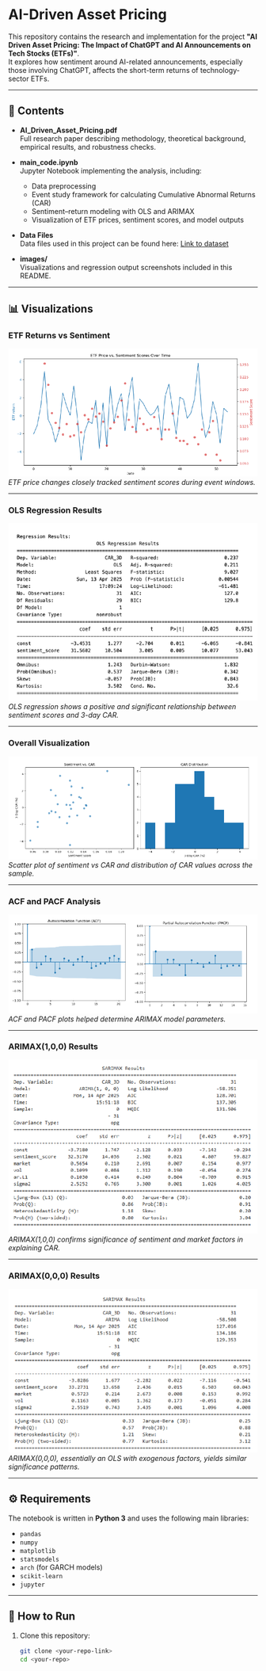 # AI-Driven Asset Pricing

This repository contains the research and implementation for the project **"AI Driven Asset Pricing: The Impact of ChatGPT and AI Announcements on Tech Stocks (ETFs)"**.  
It explores how sentiment around AI-related announcements, especially those involving ChatGPT, affects the short-term returns of technology-sector ETFs.

---

## 📂 Contents

- **AI_Driven_Asset_Pricing.pdf**  
  Full research paper describing methodology, theoretical background, empirical results, and robustness checks.

- **main_code.ipynb**  
  Jupyter Notebook implementing the analysis, including:
  - Data preprocessing  
  - Event study framework for calculating Cumulative Abnormal Returns (CAR)  
  - Sentiment–return modeling with OLS and ARIMAX  
  - Visualization of ETF prices, sentiment scores, and model outputs  

- **Data Files**  
  Data files used in this project can be found here: [Link to dataset]()

- **images/**  
  Visualizations and regression output screenshots included in this README.

---

## 📊 Visualizations

### ETF Returns vs Sentiment
![ETF vs Sentiment](/SRC/1-ETFpricevsSentimentScores.png)  
*ETF price changes closely tracked sentiment scores during event windows.*

---

### OLS Regression Results
![OLS Regression](/SRC/2-OLSRegressionResult.png)  
*OLS regression shows a positive and significant relationship between sentiment scores and 3-day CAR.*

---

### Overall Visualization
![Overall Visualization](/SRC/3-OverallVisualization.png)  
*Scatter plot of sentiment vs CAR and distribution of CAR values across the sample.*

---

### ACF and PACF Analysis
![ACF PACF](/SRC/4-CAR'sACFandPACF.png)  
*ACF and PACF plots helped determine ARIMAX model parameters.*

---

### ARIMAX(1,0,0) Results
![ARIMAX(1,0,0)](/SRC/5-ARIMAXRegressionResult.png)  
*ARIMAX(1,0,0) confirms significance of sentiment and market factors in explaining CAR.*

---

### ARIMAX(0,0,0) Results
![ARIMAX(0,0,0)](/SRC/6-ARIMAX_RegressionResult.png)  
*ARIMAX(0,0,0), essentially an OLS with exogenous factors, yields similar significance patterns.*

---

## ⚙️ Requirements

The notebook is written in **Python 3** and uses the following main libraries:
- `pandas`
- `numpy`
- `matplotlib`
- `statsmodels`
- `arch` (for GARCH models)
- `scikit-learn`
- `jupyter`

---

## 🚀 How to Run

1. Clone this repository:
   ```bash
   git clone <your-repo-link>
   cd <your-repo>
